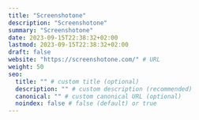 ```yaml
---
title: "Screenshotone"
description: "Screenshotone"
summary: "Screenshotone"
date: 2023-09-15T22:38:32+02:00
lastmod: 2023-09-15T22:38:32+02:00
draft: false
website: "https://screenshotone.com/" # URL
weight: 50
seo:
  title: "" # custom title (optional)
  description: "" # custom description (recommended)
  canonical: "" # custom canonical URL (optional)
  noindex: false # false (default) or true
---
```

